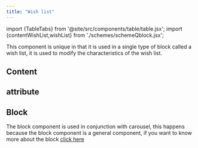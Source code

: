 ```yaml
---
title: "Wish list"
---
```


import {TableTabs} from '@site/src/components/table/table.jsx';
import {contentWishList,wishList} from './schemes/schemeQblock.jsx';

This component is unique in that it is used in a single type of block called a wish list, it is used to modify the characteristics of the wish list.

## Content
<TableTabs tabsContent={contentWishList} />

## attribute
<TableTabs tabsContent={wishList} />

## Block
The block component is used in conjunction with carousel, this happens because the block component is a general component, if you want to know more about the block [click here](./block)
